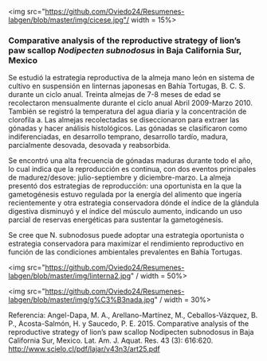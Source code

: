 <img src="https://github.com/Oviedo24/Resumenes-labgen/blob/master/img/cicese.jpg"/ width = 15%>

### Comparative analysis of the reproductive strategy of lion’s paw scallop *Nodipecten subnodosus* in Baja California Sur, Mexico


Se estudió la estrategia reproductiva de la almeja mano león en sistema de cultivo en suspensión en linternas japonesas en Bahía Tortugas, B. C. S. durante un ciclo anual. Treinta almejas de 7-8 meses de edad se recolectaron mensualmente durante el ciclo anual Abril 2009-Marzo 2010. También se registró la temperatura del agua diaria y la concentración de clorofila a. Las almejas recolectadas se diseccionaron para extraer las gónadas y hacer análisis histológicos. Las gónadas se clasificaron como indiferenciadas, en desarrollo temprano, desarrollo tardío, madura, parcialmente desovada, desovada y reabsorbida.

Se encontró una alta frecuencia de gónadas maduras durante todo el año, lo cual indica que la reproducción es continua, con dos eventos principales de madurez/desove: julio-septiembre y diciembre-marzo. La almeja presentó dos estrategias de reproducción: una oportunista en la que la gametogénesis estuvo regulada por la energía del alimento que ingería recientemente y otra estrategia conservadora dónde el índice de la glándula digestiva disminuyó y el índice del músculo aumento, indicando un uso parcial de reservas energéticas para sustentar la gametogénesis.

Se cree que N. subnodosus puede adoptar una estrategia oportunista o estrategia conservadora para maximizar el rendimiento reproductivo en función de las condiciones ambientales prevalentes en Bahía Tortugas.

<img src="https://github.com/Oviedo24/Resumenes-labgen/blob/master/img/linterna2.jpg" / width = 50%>

<img src="https://github.com/Oviedo24/Resumenes-labgen/blob/master/img/g%C3%B3nada.jpg" / width = 30%>


Referencia: Angel-Dapa, M. A., Arellano-Martínez, M., Ceballos-Vázquez, B. P., Acosta-Salmón, H. y  Saucedo, P. E. 2015. Comparative analysis of the reproductive strategy of lion’s paw scallop Nodipecten subnodosus in Baja California Sur, Mexico.  Lat. Am. J. Aquat. Res. 43 (3): 616:620. 
http://www.scielo.cl/pdf/lajar/v43n3/art25.pdf
